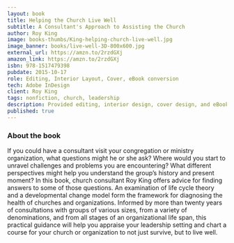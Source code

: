 ```yaml
---
layout: book
title: Helping the Church Live Well
subtitle: A Consultant's Approach to Assisting the Church
author: Roy King
image: books-thumbs/King-helping-church-live-well.jpg
image_banner: books/live-well-3D-800x600.jpg
external_url: https://amzn.to/2rzdGXj
amazon_link: https://amzn.to/2rzdGXj
isbn: 978-1517479398
pubdate: 2015-10-17
role: Editing, Interior Layout, Cover, eBook conversion
tech: Adobe InDesign
client: Roy King
tags: nonfiction, church, leadership
description: Provided editing, interior design, cover design, and eBook conversion for this book project.
published: true
---
```


### About the book

If you could have a consultant visit your congregation or ministry organization, what questions might he or she ask? Where would you start to unravel challenges and problems you are encountering? What different perspectives might help you understand the group’s history and present moment? In this book, church consultant Roy King offers advice for finding answers to some of those questions. An examination of life cycle theory and a developmental change model form the framework for diagnosing the health of churches and organizations. Informed by more than twenty years of consultations with groups of various sizes, from a variety of denominations, and from all stages of an organizational life span, this practical guidance will help you appraise your leadership setting and chart a course for your church or organization to not just survive, but to live well.